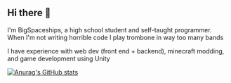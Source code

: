 ## Hi there 👋
I'm BigSpaceships, a high school student and self-taught programmer. When I'm not writing horrible code I play trombone in way too many bands

I have experience with web dev (front end + backend), minecraft modding, and game development using Unity

[![Anurag's GitHub stats](https://github-readme-stats.vercel.app/api?username=BigSpaceships)](https://github.com/anuraghazra/github-readme-stats)
